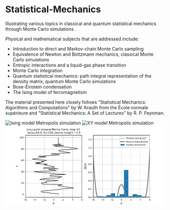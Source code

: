 # Statistical-Mechanics
Illustrating various topics in classical and quantum statistical mechanics through Monte Carlo simulations .

Physical and mathematical subjects that are addressed include:
* Introduction to direct and Markov-chain Monte Carlo sampling
* Equivalence of Newton and Boltzmann mechanics, classical Monte Carlo simulations
* Entropic interactions and a liquid-gas phase transition
* Monte Carlo integration
* Quantum statistical mechanics: path integral representation of the density matrix, quantum Monte Carlo simulations
* Bose-Einstein condensation
* The Ising model of ferromagnetism

The material presented here closely follows "Statistical Mechanics: Algorithms and Computations" by W. Krauth from the École normale supérieure and "Statistical Mechanics: A Set of Lectures" by R. P. Feynman.

![Ising model Metropolis simulation](ising.gif=250x) ![XY model Metropolis simulation](gif_small.gif=250x) 
![Path integral Monte Carlo simulations](snapshot_00043.png)
